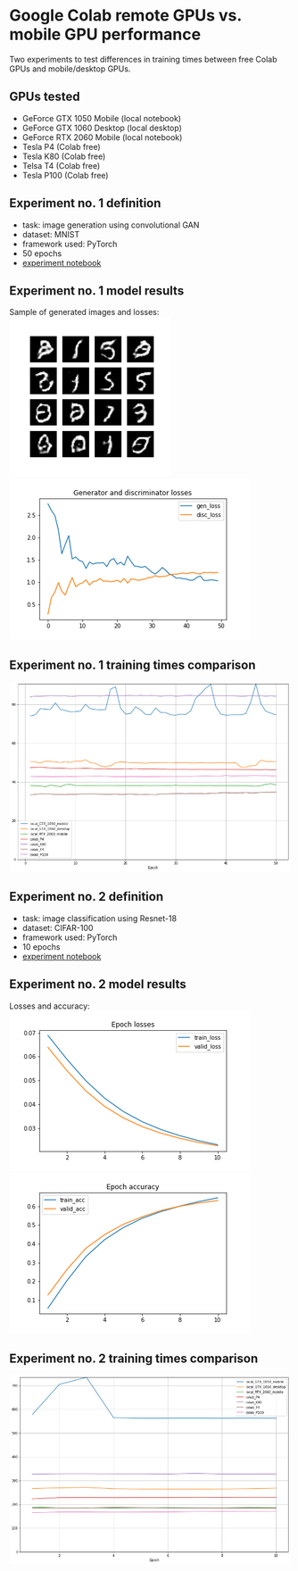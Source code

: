 # Google Colab remote GPUs vs. mobile GPU performance

Two experiments to test differences in training times between free Colab GPUs and mobile/desktop GPUs.

## GPUs tested  
- GeForce GTX 1050 Mobile (local notebook)
- GeForce GTX 1060 Desktop (local desktop)
- GeForce RTX 2060 Mobile (local notebook)
- Tesla P4 (Colab free)
- Tesla K80 (Colab free)
- Telsa T4 (Colab free)
- Tesla P100 (Colab free)

## Experiment no. 1 definition 
- task: image generation using convolutional GAN
- dataset: MNIST
- framework used: PyTorch
- 50 epochs
- [experiment notebook](https://github.com/PiotrChaberski/GPU_tests/blob/master/GAN_GPU_tests/gan_mnist_gpu_perf_test.ipynb)

## Experiment no. 1 model results
Sample of generated images and losses:  
![](GAN_GPU_tests/remote_results/Tesla_P100-PCIE-16GB_20200317175444/image_at_epoch_50.png) ![](GAN_GPU_tests/remote_results/Tesla_P100-PCIE-16GB_20200317175444/epoch_losses.png)

## Experiment no. 1 training times comparison
![](summary_results/gan_times_summary_v3.png)

## Experiment no. 2 definition 
- task: image classification using Resnet-18
- dataset: CIFAR-100
- framework used: PyTorch
- 10 epochs
- [experiment notebook](https://github.com/PiotrChaberski/GPU_tests/blob/master/Resnet_GPU_tests/resnet_cifar100_gpu_perf_test.ipynb)

## Experiment no. 2 model results
Losses and accuracy:  
![](Resnet_GPU_tests/remote_results/Tesla_P100-PCIE-16GB_20200318213725/epoch_losses.png) ![](Resnet_GPU_tests/remote_results/Tesla_P100-PCIE-16GB_20200318213725/epoch_accuracy.png)

## Experiment no. 2 training times comparison
![](summary_results/resnet_times_summary_v3.png)
